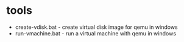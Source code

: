# tools
- create-vdisk.bat - create virtual disk image for qemu in windows
- run-vmachine.bat - run a virtual machine with qemu in windows
